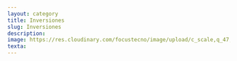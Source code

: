 ```yaml
---
layout: category
title: Inversiones
slug: Inversiones
description:
image: https://res.cloudinary.com/focustecno/image/upload/c_scale,q_47,w_1601/v1625497941/acciones%20recomendadas%20para%20invertir.webp
texta:
---
```

